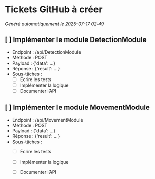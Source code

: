 # Tickets GitHub à créer

*Généré automatiquement le 2025-07-17 02:49*

## [ ] Implémenter le module **DetectionModule**
- Endpoint : /api/DetectionModule
- Méthode : POST
- Payload : {'data': ...}
- Réponse : {'result': ...}
- Sous-tâches :
  - [ ] Écrire les tests
  - [ ] Implémenter la logique
  - [ ] Documenter l’API

## [ ] Implémenter le module **MovementModule**
- Endpoint : /api/MovementModule
- Méthode : POST
- Payload : {'data': ...}
- Réponse : {'result': ...}
- Sous-tâches :
  - [ ] Écrire les tests
  - [ ] Implémenter la logique
  - [ ] Documenter l’API

